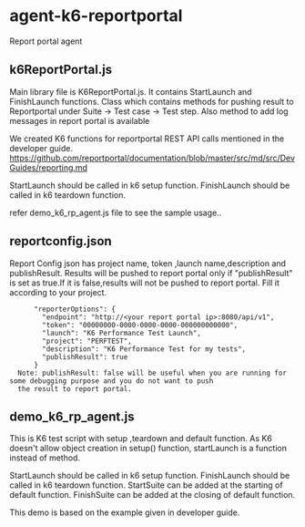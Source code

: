 # agent-k6-reportportal
Report portal agent

## k6ReportPortal.js 

Main library file is K6ReportPortal.js. It contains StartLaunch and FinishLaunch functions.
Class which contains methods for pushing result to Reportportal under Suite -> Test case -> Test step.
Also method to add log messages in report portal is available

We created K6 functions for reportportal REST API calls mentioned in the developer guide.
https://github.com/reportportal/documentation/blob/master/src/md/src/DevGuides/reporting.md

StartLaunch should be called in k6 setup function.
FinishLaunch should be called in k6 teardown function.

refer demo_k6_rp_agent.js file to see the sample usage..

## reportconfig.json 

Report Config json has project name, token ,launch name,description and publishResult.
Results will be pushed to report portal only if "publishResult" is set as true.If it is false,results will not be pushed to report portal.
Fill it according to your project.
```
      "reporterOptions": {
        "endpoint": "http://<your report portal ip>:8080/api/v1",
        "token": "00000000-0000-0000-0000-000000000000",
        "launch": "K6 Performance Test Launch",
        "project": "PERFTEST",
        "description": "K6 Performance Test for my tests",
        "publishResult": true
      }
  Note: publishResult: false will be useful when you are running for some debugging purpose and you do not want to push 
  the result to report portal.
```
## demo_k6_rp_agent.js

This is K6 test script with setup ,teardown and default function.
As K6 doesn't allow object creation in setup() function, startLaunch is a function instead of method.

StartLaunch should be called in k6 setup function. FinishLaunch should be called in k6 teardown function.
StartSuite can be added at the starting of default function.
FinishSuite can be added at the closing of default function.

This demo is based on the example given in developer guide.


